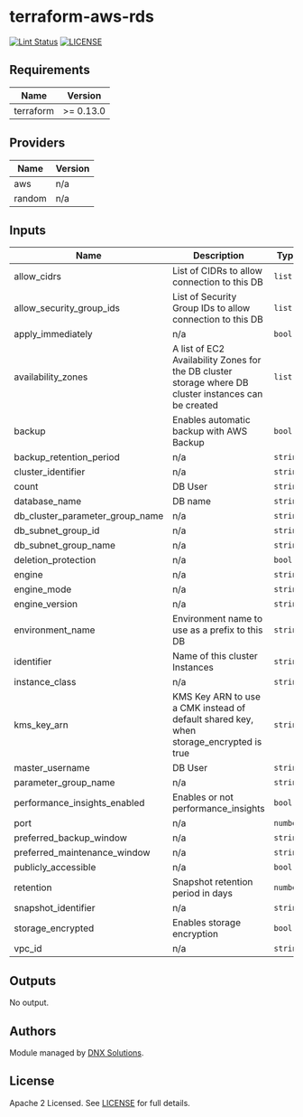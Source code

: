 # terraform-aws-rds

[![Lint Status](https://github.com/DNXLabs/terraform-aws-rds/workflows/Lint/badge.svg)](https://github.com/DNXLabs/terraform-aws-rds/actions)
[![LICENSE](https://img.shields.io/github/license/DNXLabs/terraform-aws-rds)](https://github.com/DNXLabs/terraform-aws-rds/blob/master/LICENSE)

<!--- BEGIN_TF_DOCS --->

## Requirements

| Name | Version |
|------|---------|
| terraform | >= 0.13.0 |

## Providers

| Name | Version |
|------|---------|
| aws | n/a |
| random | n/a |

## Inputs

| Name | Description | Type | Default | Required |
|------|-------------|------|---------|:--------:|
| allow\_cidrs | List of CIDRs to allow connection to this DB | `list` | `[]` | no |
| allow\_security\_group\_ids | List of Security Group IDs to allow connection to this DB | `list` | `[]` | no |
| apply\_immediately | n/a | `bool` | `true` | no |
| availability\_zones | A list of EC2 Availability Zones for the DB cluster storage where DB cluster instances can be created | `list` | n/a | yes |
| backup | Enables automatic backup with AWS Backup | `bool` | n/a | yes |
| backup\_retention\_period | n/a | `string` | `"5"` | no |
| cluster\_identifier | n/a | `string` | `""` | no |
| count | DB User | `string` | n/a | yes |
| database\_name | DB name | `string` | n/a | yes |
| db\_cluster\_parameter\_group\_name | n/a | `string` | `""` | no |
| db\_subnet\_group\_id | n/a | `string` | n/a | yes |
| db\_subnet\_group\_name | n/a | `string` | `""` | no |
| deletion\_protection | n/a | `bool` | `true` | no |
| engine | n/a | `string` | n/a | yes |
| engine\_mode | n/a | `string` | `""` | no |
| engine\_version | n/a | `string` | n/a | yes |
| environment\_name | Environment name to use as a prefix to this DB | `string` | n/a | yes |
| identifier | Name of this cluster Instances | `string` | n/a | yes |
| instance\_class | n/a | `string` | n/a | yes |
| kms\_key\_arn | KMS Key ARN to use a CMK instead of default shared key, when storage\_encrypted is true | `string` | `""` | no |
| master\_username | DB User | `string` | n/a | yes |
| parameter\_group\_name | n/a | `string` | n/a | yes |
| performance\_insights\_enabled | Enables or not performance\_insights | `bool` | `false` | no |
| port | n/a | `number` | n/a | yes |
| preferred\_backup\_window | n/a | `string` | `""` | no |
| preferred\_maintenance\_window | n/a | `string` | `""` | no |
| publicly\_accessible | n/a | `bool` | `false` | no |
| retention | Snapshot retention period in days | `number` | n/a | yes |
| snapshot\_identifier | n/a | `string` | `""` | no |
| storage\_encrypted | Enables storage encryption | `bool` | n/a | yes |
| vpc\_id | n/a | `string` | n/a | yes |

## Outputs

No output.

<!--- END_TF_DOCS --->

## Authors

Module managed by [DNX Solutions](https://github.com/DNXLabs).

## License

Apache 2 Licensed. See [LICENSE](https://github.com/DNXLabs/terraform-aws-template/blob/master/LICENSE) for full details.